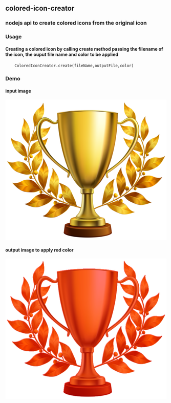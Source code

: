 ## colored-icon-creator

### nodejs api to create colored icons from the original icon

### Usage

#### Creating a colored icon by calling create method passing the filename of the icon, the ouput file name and color to be applied
```
    ColoredIconCreator.create(fileName,outputFile,color)
```

### Demo

#### input image

<img src="https://github.com/Anwesh43/colored-icon-creator/blob/master/test/trophy.png" >


#### output image to apply red color

<img src="https://github.com/Anwesh43/colored-icon-creator/blob/master/test/f.png">
